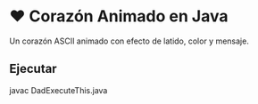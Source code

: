 
# ❤️ Corazón Animado en Java

Un corazón ASCII animado con efecto de latido, color y mensaje.

## Ejecutar

   javac DadExecuteThis.java
